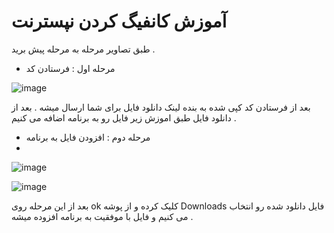 # آموزش کانفیگ کردن نپسترنت 
طبق تصاویر مرحله به مرحله پیش برید . 
- مرحله اول : فرستادن کد

![image](https://github.com/saTrx/napsternet/assets/110351988/608b0772-14fb-4af5-9926-d880b51e9ccd)

بعد از فرستادن کد کپی شده به بنده لینک دانلود فایل برای شما ارسال میشه . 
بعد از دانلود فایل طبق اموزش زیر فایل رو به برنامه اضافه می کنیم . 
- مرحله دوم : افزودن فایل به برنامه
- 
![image](https://github.com/saTrx/napsternet/assets/110351988/d2f08d5b-444b-477b-8d9d-65b61c4c6c17)

![image](https://github.com/saTrx/napsternet/assets/110351988/050e4b5f-cf42-4170-bb9b-f58c923c4310)


  بعد از این مرحله روی ok کلیک کرده و از پوشه Downloads فایل دانلود شده رو انتخاب می کنیم و فایل با موفقیت به برنامه افزوده میشه . 
